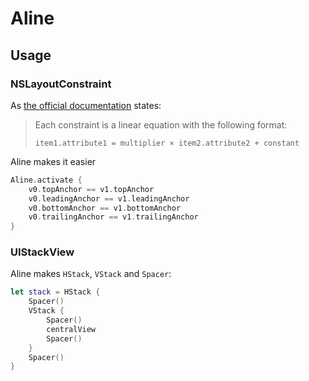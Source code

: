 # Aline

## Usage


### NSLayoutConstraint

As [the official documentation](https://developer.apple.com/documentation/uikit/nslayoutconstraint#overview) states:
> Each constraint is a linear equation with the following format:
>
> ```
> item1.attribute1 = multiplier × item2.attribute2 + constant
> ```

Aline makes it easier 

```swift
Aline.activate {
    v0.topAnchor == v1.topAnchor
    v0.leadingAnchor == v1.leadingAnchor
    v0.bottomAnchor == v1.bottomAnchor
    v0.trailingAnchor == v1.trailingAnchor
}
```


### UIStackView

Aline makes `HStack`, `VStack` and `Spacer`:

```swift
let stack = HStack {
    Spacer()
    VStack {
        Spacer()
        centralView
        Spacer()
    }
    Spacer()
}
```
